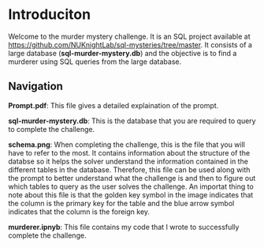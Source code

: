 # Introduciton
Welcome to the murder mystery challenge.  It is an SQL project available at https://github.com/NUKnightLab/sql-mysteries/tree/master. It consists of a large database (**sql-murder-mystery.db**) and the objective is to find a murderer using SQL queries from the large database. 
## Navigation
**Prompt.pdf**: This file gives a detailed explaination of the prompt.

**sql-murder-mystery.db**: This is the database that you are required to query to complete the challenge.

**schema.png**: When completing the challenge, this is the file that you will have to refer to the most. It contains information about the structure of the databse so it helps the solver understand the information contained in the different tables in the database. Therefore, this file can be used along with the prompt to better understand what the challenge is and then to figure out which tables to query as the user solves the challenge. An importat thing to note about this file is that the golden key symbol in the image indicates that the column is the primary key for the table and the blue arrow symbol indicates that the column is the foreign key.

**murderer.ipnyb**: This file contains my code that I wrote to successfully complete the challenge.